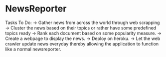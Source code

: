 # NewsReporter

Tasks To Do:
-> Gather news from across the world through web scrapping
-> Cluster the news based on their topics or rather have some predefined topics ready
-> Rank each document based on some popularity measure.
-> Create a webpage to display the news.
-> Deploy on heroku.
-> Let the web crawler update news everyday thereby allowing the application to function like a normal newsreporter.
